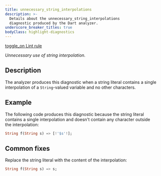 ```yaml
---
title: unnecessary_string_interpolations
description: >-
  Details about the unnecessary_string_interpolations
  diagnostic produced by the Dart analyzer.
underscore_breaker_titles: true
bodyClass: highlight-diagnostics
---
```


<div class="tags">
  <a class="tag-label"
      href="/tools/linter-rules/unnecessary_string_interpolations"
      title="Learn about the lint rule that enables this diagnostic."
      aria-label="Learn about the lint rule that enables this diagnostic."
      target="_blank">
    <span class="material-symbols" aria-hidden="true">toggle_on</span>
    <span>Lint rule</span>
  </a>
</div>

_Unnecessary use of string interpolation._

## Description

The analyzer produces this diagnostic when a string literal contains a
single interpolation of a `String`-valued variable and no other
characters.

## Example

The following code produces this diagnostic because the string literal
contains a single interpolation and doesn't contain any character outside
the interpolation:

```dart
String f(String s) => [!'$s'!];
```

## Common fixes

Replace the string literal with the content of the interpolation:

```dart
String f(String s) => s;
```
